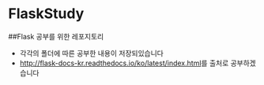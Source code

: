 # FlaskStudy
##Flask 공부를 위한 레포지토리
* 각각의 폴더에 따른 공부한 내용이 저장되있습니다
* <http://flask-docs-kr.readthedocs.io/ko/latest/index.html>를 출처로 공부하겠습니다
